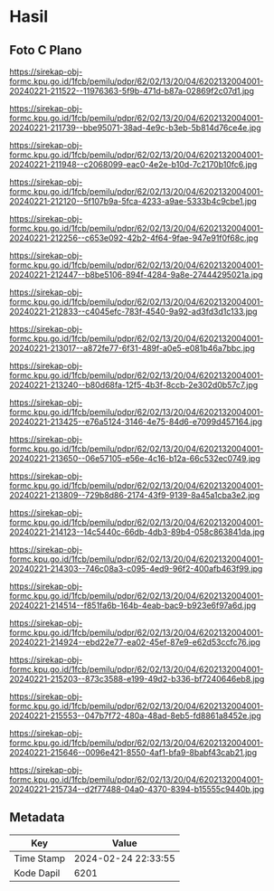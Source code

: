 # Hasil

## Foto C Plano

https://sirekap-obj-formc.kpu.go.id/1fcb/pemilu/pdpr/62/02/13/20/04/6202132004001-20240221-211522--11976363-5f9b-471d-b87a-02869f2c07d1.jpg

https://sirekap-obj-formc.kpu.go.id/1fcb/pemilu/pdpr/62/02/13/20/04/6202132004001-20240221-211739--bbe95071-38ad-4e9c-b3eb-5b814d76ce4e.jpg

https://sirekap-obj-formc.kpu.go.id/1fcb/pemilu/pdpr/62/02/13/20/04/6202132004001-20240221-211948--c2068099-eac0-4e2e-b10d-7c2170b10fc6.jpg

https://sirekap-obj-formc.kpu.go.id/1fcb/pemilu/pdpr/62/02/13/20/04/6202132004001-20240221-212120--5f107b9a-5fca-4233-a9ae-5333b4c9cbe1.jpg

https://sirekap-obj-formc.kpu.go.id/1fcb/pemilu/pdpr/62/02/13/20/04/6202132004001-20240221-212256--c653e092-42b2-4f64-9fae-947e91f0f68c.jpg

https://sirekap-obj-formc.kpu.go.id/1fcb/pemilu/pdpr/62/02/13/20/04/6202132004001-20240221-212447--b8be5106-894f-4284-9a8e-27444295021a.jpg

https://sirekap-obj-formc.kpu.go.id/1fcb/pemilu/pdpr/62/02/13/20/04/6202132004001-20240221-212833--c4045efc-783f-4540-9a92-ad3fd3d1c133.jpg

https://sirekap-obj-formc.kpu.go.id/1fcb/pemilu/pdpr/62/02/13/20/04/6202132004001-20240221-213017--a872fe77-6f31-489f-a0e5-e081b46a7bbc.jpg

https://sirekap-obj-formc.kpu.go.id/1fcb/pemilu/pdpr/62/02/13/20/04/6202132004001-20240221-213240--b80d68fa-12f5-4b3f-8ccb-2e302d0b57c7.jpg

https://sirekap-obj-formc.kpu.go.id/1fcb/pemilu/pdpr/62/02/13/20/04/6202132004001-20240221-213425--e76a5124-3146-4e75-84d6-e7099d457164.jpg

https://sirekap-obj-formc.kpu.go.id/1fcb/pemilu/pdpr/62/02/13/20/04/6202132004001-20240221-213650--06e57105-e56e-4c16-b12a-66c532ec0749.jpg

https://sirekap-obj-formc.kpu.go.id/1fcb/pemilu/pdpr/62/02/13/20/04/6202132004001-20240221-213809--729b8d86-2174-43f9-9139-8a45a1cba3e2.jpg

https://sirekap-obj-formc.kpu.go.id/1fcb/pemilu/pdpr/62/02/13/20/04/6202132004001-20240221-214123--14c5440c-66db-4db3-89b4-058c863841da.jpg

https://sirekap-obj-formc.kpu.go.id/1fcb/pemilu/pdpr/62/02/13/20/04/6202132004001-20240221-214303--746c08a3-c095-4ed9-96f2-400afb463f99.jpg

https://sirekap-obj-formc.kpu.go.id/1fcb/pemilu/pdpr/62/02/13/20/04/6202132004001-20240221-214514--f851fa6b-164b-4eab-bac9-b923e6f97a6d.jpg

https://sirekap-obj-formc.kpu.go.id/1fcb/pemilu/pdpr/62/02/13/20/04/6202132004001-20240221-214924--ebd22e77-ea02-45ef-87e9-e62d53ccfc76.jpg

https://sirekap-obj-formc.kpu.go.id/1fcb/pemilu/pdpr/62/02/13/20/04/6202132004001-20240221-215203--873c3588-e199-49d2-b336-bf7240646eb8.jpg

https://sirekap-obj-formc.kpu.go.id/1fcb/pemilu/pdpr/62/02/13/20/04/6202132004001-20240221-215553--047b7f72-480a-48ad-8eb5-fd8861a8452e.jpg

https://sirekap-obj-formc.kpu.go.id/1fcb/pemilu/pdpr/62/02/13/20/04/6202132004001-20240221-215646--0096e421-8550-4af1-bfa9-8babf43cab21.jpg

https://sirekap-obj-formc.kpu.go.id/1fcb/pemilu/pdpr/62/02/13/20/04/6202132004001-20240221-215734--d2f77488-04a0-4370-8394-b15555c9440b.jpg


## Metadata

| Key        | Value               |
| ---------- | ------------------- |
| Time Stamp | 2024-02-24 22:33:55 |
| Kode Dapil | 6201                |



